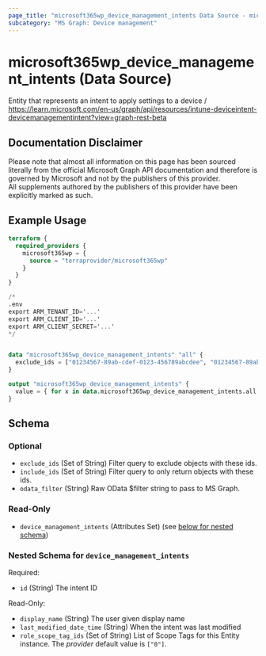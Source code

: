 ```yaml
---
page_title: "microsoft365wp_device_management_intents Data Source - microsoft365wp"
subcategory: "MS Graph: Device management"
---
```


# microsoft365wp_device_management_intents (Data Source)

Entity that represents an intent to apply settings to a device / https://learn.microsoft.com/en-us/graph/api/resources/intune-deviceintent-devicemanagementintent?view=graph-rest-beta

## Documentation Disclaimer

Please note that almost all information on this page has been sourced literally from the official Microsoft Graph API 
documentation and therefore is governed by Microsoft and not by the publishers of this provider.  
All supplements authored by the publishers of this provider have been explicitly marked as such.

## Example Usage

```terraform
terraform {
  required_providers {
    microsoft365wp = {
      source = "terraprovider/microsoft365wp"
    }
  }
}

/*
.env
export ARM_TENANT_ID='...'
export ARM_CLIENT_ID='...'
export ARM_CLIENT_SECRET='...'
*/


data "microsoft365wp_device_management_intents" "all" {
  exclude_ids = ["01234567-89ab-cdef-0123-456789abcdee", "01234567-89ab-cdef-0123-456789abcdef"]
}

output "microsoft365wp_device_management_intents" {
  value = { for x in data.microsoft365wp_device_management_intents.all.device_management_intents : x.id => x }
}
```

<!-- schema generated by tfplugindocs -->
## Schema

### Optional

- `exclude_ids` (Set of String) Filter query to exclude objects with these ids.
- `include_ids` (Set of String) Filter query to only return objects with these ids.
- `odata_filter` (String) Raw OData $filter string to pass to MS Graph.

### Read-Only

- `device_management_intents` (Attributes Set) (see [below for nested schema](#nestedatt--device_management_intents))

<a id="nestedatt--device_management_intents"></a>
### Nested Schema for `device_management_intents`

Required:

- `id` (String) The intent ID

Read-Only:

- `display_name` (String) The user given display name
- `last_modified_date_time` (String) When the intent was last modified
- `role_scope_tag_ids` (Set of String) List of Scope Tags for this Entity instance. The _provider_ default value is `["0"]`.
